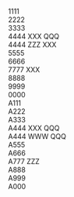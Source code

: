 1111  
2222  
3333  
4444  XXX  QQQ  
4444  ZZZ XXX  
5555  
6666  
7777  XXX  
8888  
9999  
0000  
A111  
A222  
A333  
A444  XXX  QQQ  
A444  WWW QQQ  
A555  
A666  
A777  ZZZ  
A888  
A999  
A000  
